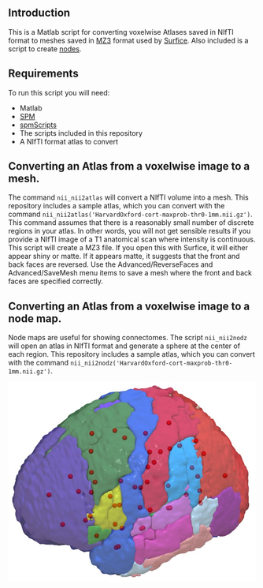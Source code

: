 
## Introduction

This is a Matlab script for converting voxelwise Atlases saved in NIfTI format to meshes saved in [MZ3](https://github.com/neurolabusc/surf-ice/tree/master/mz3) format used by [Surfice](https://www.nitrc.org/plugins/mwiki/index.php/surfice:MainPage#Atlas-based_Region_of_interest_Analyses). Also included is a script to create [nodes](https://www.nitrc.org/plugins/mwiki/index.php/surfice:MainPage#Loading_nodes).

## Requirements 

To run this script you will need:

 - Matlab
 - [SPM](https://www.fil.ion.ucl.ac.uk/spm/software/download/)
 - [spmScripts](https://github.com/rordenlab/spmScripts)
 - The scripts included in this repository
 - A NIfTI format atlas to convert

## Converting an Atlas from a voxelwise image to a mesh.

The command `nii_nii2atlas` will convert a NIfTI volume into a mesh. This repository includes a sample atlas, which you can convert with the command `nii_nii2atlas('HarvardOxford-cort-maxprob-thr0-1mm.nii.gz')`.
This command assumes that there is a reasonably small number of discrete regions in your atlas. In other words, you will not get sensible results if you provide a NIfTI image of a T1 anatomical scan where intensity is continuous. This script will create a MZ3 file. If you open this with Surfice, it will either appear shiny or matte. If it appears matte, it suggests that the front and back faces are reversed. Use the Advanced/ReverseFaces and Advanced/SaveMesh menu items to save a mesh where the front and back faces are specified correctly.

## Converting an Atlas from a voxelwise image to a node map.

Node maps are useful for showing connectomes. The script `nii_nii2nodz` will open an atlas in NIfTI format and generate a sphere at the center of each region. This repository includes a sample atlas, which you can convert with the command `nii_nii2nodz('HarvardOxford-cort-maxprob-thr0-1mm.nii.gz')`.
 
![Surfice Atlas](surficeAtlas.jpg)

